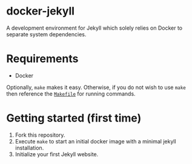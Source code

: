 # docker-jekyll

A development environment for Jekyll which solely relies on Docker to separate
system dependencies.

# Requirements

* Docker

Optionally, `make` makes it easy.  Otherwise, if you do not wish to use `make`
then reference the [`Makefile`](Makefile) for running commands.

# Getting started (first time)

1. Fork this repository.
2. Execute `make` to start an initial docker image with a minimal jekyll
   installation.
3. Initialize your first Jekyll website.
